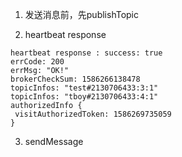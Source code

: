 1. 发送消息前，先publishTopic
    
2. heartbeat response
  ```
 heartbeat response : success: true
 errCode: 200
 errMsg: "OK!"
 brokerCheckSum: 1586266138478
 topicInfos: "test#2130706433:3:1"
 topicInfos: "tboy#2130706433:4:1"
 authorizedInfo {
   visitAuthorizedToken: 1586269735059
 }
 ```

 3. sendMessage

 
 
